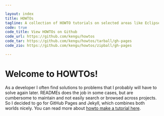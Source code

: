 ```yaml
---

layout: index
title: HOWTOs
tagline: A collection of HOWTO tutorials on selected areas like Eclipse, Linux and GitHub
code: true
code_title: View HOWTOs on Github
code_url: https://github.com/kengu/howtos
code_tar: https://github.com/kengu/howtos/tarball/gh-pages
code_zio: https://github.com/kengu/howtos/zipball/gh-pages

---
```


Welcome to HOWTOs!
==================

As a developer I often find solutions to problems that I probably will have to solve again 
later. READMEs does the job in some cases, but are cumbersome to maintain and not easily 
search or browsed across projects. So I decided to go for GitHub Pages and Jekyll, which 
combines both worlds nicely. You can read more about [howto make a tutorial here](index.html).